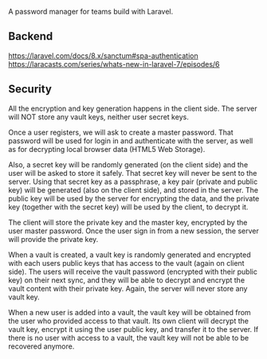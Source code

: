 A password manager for teams build with Laravel.

## Backend

https://laravel.com/docs/8.x/sanctum#spa-authentication
https://laracasts.com/series/whats-new-in-laravel-7/episodes/6

## Security
All the encryption and key generation happens in the client side. The server will NOT store any vault keys, neither user secret keys.

Once a user registers, we will ask to create a master password. That password will be used for login in and authenticate with the server, as well as for decrypting local browser data (HTML5 Web Storage).

Also, a secret key will be randomly generated (on the client side) and the user will be asked to store it safely. That secret key will never be sent to the server. Using that secret key as a passphrase, a key pair (private and public key) will be generated (also on the client side), and stored in the server. The public key will be used by the server for encrypting the data, and the private key (together with the secret key) will be used by the client, to decrypt it. 

The client will store the private key and the master key, encrypted by the user master password. Once the user sign in from a new session, the server will provide the private key.

When a vault is created, a vault key is randomly generated and encrypted with each users public keys that has access to the vault (again on client side). The users will receive the vault password (encrypted with their public key) on their next sync, and they will be able to decrypt and encrypt the vault content with their private key. Again, the server will never store any vault key.

When a new user is added into a vault, the vault key will be obtained from the user who provided access to that vault. Its own client will decrypt the vault key, encrypt it using the user public key, and transfer it to the server. If there is no user with access to a vault, the vault key will not be able to be recovered anymore.
